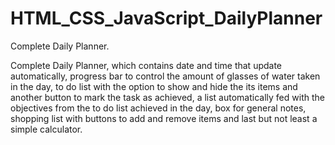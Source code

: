 # HTML_CSS_JavaScript_DailyPlanner
Complete Daily Planner.

Complete Daily Planner, which contains date and time that update automatically, progress bar to control the amount of glasses of water taken in the day, to do list with the option to show and hide the its items and another button to mark the task as achieved, a list automatically fed with the objectives from the to do list achieved in the day, box for general notes, shopping list with buttons to add and remove items and last but not least a simple calculator.
